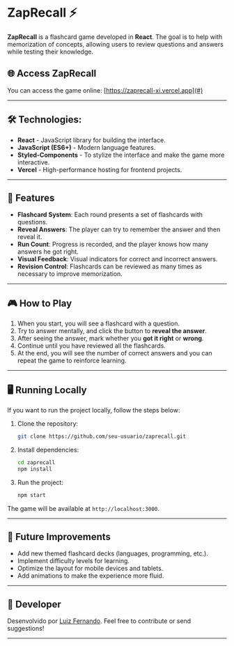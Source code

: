 # ZapRecall ⚡️

**ZapRecall** is a flashcard game developed in **React**. The goal is to help with memorization of concepts, allowing users to review questions and answers while testing their knowledge.

## 🌐 Access ZapRecall

You can access the game online: 
[https://zaprecall-xi.vercel.app](#)

---

## 🛠️ Technologies:

- **React** - JavaScript library for building the interface.
- **JavaScript (ES6+)** - Modern language features.
- **Styled-Components** - To stylize the interface and make the game more interactive.
- **Vercel** - High-performance hosting for frontend projects.

---

## 🚀 Features

- **Flashcard System**: Each round presents a set of flashcards with questions.
- **Reveal Answers**: The player can try to remember the answer and then reveal it.
- **Run Count**: Progress is recorded, and the player knows how many answers he got right.
- **Visual Feedback**: Visual indicators for correct and incorrect answers.
- **Revision Control**: Flashcards can be reviewed as many times as necessary to improve memorization.

---

## 🎮 How to Play

1. When you start, you will see a flashcard with a question.
2. Try to answer mentally, and click the button to **reveal the answer**.
3. After seeing the answer, mark whether you **got it right** or **wrong**.
4. Continue until you have reviewed all the flashcards.
5. At the end, you will see the number of correct answers and you can repeat the game to reinforce learning.

---

## 🖥️ Running Locally

If you want to run the project locally, follow the steps below:

1. Clone the repository:

    ```bash
    git clone https://github.com/seu-usuario/zaprecall.git
    ```

2. Install dependencies:

    ```bash
    cd zaprecall
    npm install
    ```

3. Run the project:

    ```bash
    npm start
    ```

The game will be available at `http://localhost:3000`.

---

## 📝 Future Improvements

- Add new themed flashcard decks (languages, programming, etc.).
- Implement difficulty levels for learning.
- Optimize the layout for mobile devices and tablets.
- Add animations to make the experience more fluid.

---

## 👤 Developer

Desenvolvido por [Luiz Fernando](https://github.com/luizfernando2644). Feel free to contribute or send suggestions!

---
